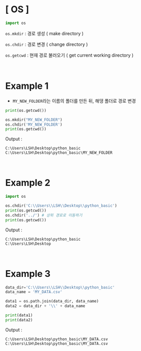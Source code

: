 # [ OS  ]

```python
import os
```

`os.mkdir` : 경로 생성 ( make directory )

`os.chdir` : 경로 변경 ( change directory )

`os.getcwd` : 현재 경로 불러오기 ( get current working directory )

<br>

# Example 1

- `MY_NEW_FOLDER`라는 이름의 폴더를 만든 뒤, 해댕 폴더로 경로 변경

```python
print(os.getcwd())

os.mkdir("MY_NEW_FOLDER")
os.chdir('MY_NEW_FOLDER')
print(os.getcwd())
```

Output :

```
C:\Users\LSH\Desktop\python_basic
C:\Users\LSH\Desktop\python_basic\MY_NEW_FOLDER
```

<br>

# Example 2

```python
import os

os.chdir('C:\\Users\\LSH\\Desktop\\python_basic')
print(os.getcwd())
os.chdir('../') # 상위 경로로 이동하기
print(os.getcwd())
```

Output :

```
C:\Users\LSH\Desktop\python_basic
C:\Users\LSH\Desktop
```

<br>

# Example 3

```python
data_dir='C:\\Users\\LSH\\Desktop\\python_basic'
data_name = 'MY_DATA.csv'

data1 = os.path.join(data_dir, data_name)
data2 = data_dir + '\\' + data_name

print(data1)
print(data2)
```

Output :

```
C:\Users\LSH\Desktop\python_basic\MY_DATA.csv
C:\Users\LSH\Desktop\python_basic\MY_DATA.csv
```

